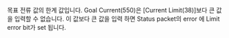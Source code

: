 목표 전류 값의 한계 값입니다. Goal Current(550)은 [Current Limit(38)]보다 큰 값을 입력할 수 없습니다. 이 값보다 큰 값을 입력 하면 Status packet의 error 에 Limit error bit가 set 됩니다.
